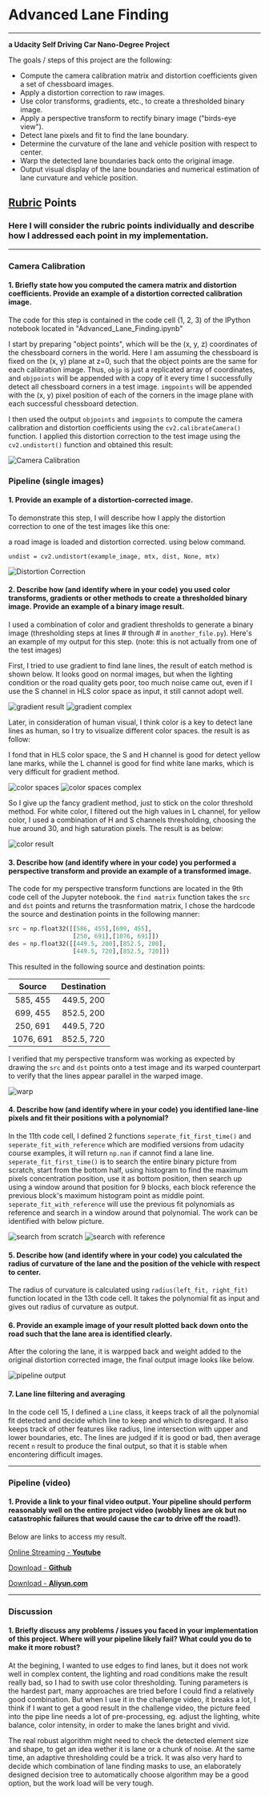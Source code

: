 # Advanced Lane Finding
---

**a Udacity Self Driving Car Nano-Degree Project**

The goals / steps of this project are the following:

* Compute the camera calibration matrix and distortion coefficients given a set of chessboard images.
* Apply a distortion correction to raw images.
* Use color transforms, gradients, etc., to create a thresholded binary image.
* Apply a perspective transform to rectify binary image ("birds-eye view").
* Detect lane pixels and fit to find the lane boundary.
* Determine the curvature of the lane and vehicle position with respect to center.
* Warp the detected lane boundaries back onto the original image.
* Output visual display of the lane boundaries and numerical estimation of lane curvature and vehicle position.

## [Rubric](https://review.udacity.com/#!/rubrics/571/view) Points

### Here I will consider the rubric points individually and describe how I addressed each point in my implementation.  

---

### Camera Calibration

#### 1. Briefly state how you computed the camera matrix and distortion coefficients. Provide an example of a distortion corrected calibration image.

The code for this step is contained in the code cell (1, 2, 3) of the IPython notebook located in "Advanced_Lane_Finding.ipynb" 

I start by preparing "object points", which will be the (x, y, z) coordinates of the chessboard corners in the world. Here I am assuming the chessboard is fixed on the (x, y) plane at z=0, such that the object points are the same for each calibration image.  Thus, `objp` is just a replicated array of coordinates, and `objpoints` will be appended with a copy of it every time I successfully detect all chessboard corners in a test image.  `imgpoints` will be appended with the (x, y) pixel position of each of the corners in the image plane with each successful chessboard detection.  

I then used the output `objpoints` and `imgpoints` to compute the camera calibration and distortion coefficients using the `cv2.calibrateCamera()` function.  I applied this distortion correction to the test image using the `cv2.undistort()` function and obtained this result: 

![Camera Calibration](./output_images/cam_cal.png)

### Pipeline (single images)

#### 1. Provide an example of a distortion-corrected image.

To demonstrate this step, I will describe how I apply the distortion correction to one of the test images like this one:

a road image is loaded and distortion corrected. using below command.

`
undist = cv2.undistort(example_image, mtx, dist, None, mtx)
`


![Distortion Correction](./output_images/distor_correction.png)

#### 2. Describe how (and identify where in your code) you used color transforms, gradients or other methods to create a thresholded binary image.  Provide an example of a binary image result.

I used a combination of color and gradient thresholds to generate a binary image (thresholding steps at lines # through # in `another_file.py`).  Here's an example of my output for this step.  (note: this is not actually from one of the test images)

First, I tried to use gradient to find lane lines, the result of eatch method is shown below. It looks good on normal images, but when the lighting condition or the road quality gets poor, too much noise came out, even if I use the S channel in HLS color space as input, it still cannot adopt well.

![gradient result](./output_images/gradient.png)
![gradient complex](./output_images/gradient_complex.png)

Later, in consideration of human visual, I think color is a key to detect lane lines as human, so I try to visualize different color spaces. the result is as follow:

I fond that in HLS color space, the S and H channel is good for detect yellow lane marks, while the L channel is good for find white lane marks, which is very difficult for gradient method.

![color spaces](./output_images/color_space.png)
![color spaces complex](./output_images/color_space_complex.png)

So I give up the fancy gradient method, just to stick on the color threshold method. For white color, I filtered out the high values in L channel, for yellow color, I used a combination of H and S channels thresholding, choosing the hue around 30, and high saturation pixels. The result is as below:

![color result](./output_images/color_result.png)

#### 3. Describe how (and identify where in your code) you performed a perspective transform and provide an example of a transformed image.

The code for my perspective transform functions are located in the 9th code cell of the Jupyter notebook. the `find matrix` function takes the `src` and `dst` points and returns the trasnformation matrix, I chose the hardcode the source and destination points in the following manner:

```python
src = np.float32([[586, 455],[699, 455],
                  [250, 691],[1076, 691]])
des = np.float32([[449.5, 200],[852.5, 200],
                  [449.5, 720],[852.5, 720]])
```

This resulted in the following source and destination points:

| Source        | Destination   | 
|:-------------:|:-------------:| 
| 585, 455      | 449.5, 200    | 
| 699, 455      | 852.5, 200    |
| 250, 691      | 449.5, 720    |
| 1076, 691     | 852.5, 720    |

I verified that my perspective transform was working as expected by drawing the `src` and `dst` points onto a test image and its warped counterpart to verify that the lines appear parallel in the warped image.

![warp](./output_images/warp.png)

#### 4. Describe how (and identify where in your code) you identified lane-line pixels and fit their positions with a polynomial?

In the 11th code cell, I defined 2 functions `seperate_fit_first_time()` and `seperate_fit_with_reference` which are modified versions from udacity course examples, it will return `np.nan` if cannot find a lane line. `seperate_fit_first_time()` is to search the entire binary picture from scratch, start from the bottom half, using histogram to find the maximum pixels concentration position, use it as bottom position, then search up using a window around that position for 9 blocks, each block reference the previous block's maximum histogram point as middle point. `seperate_fit_with_reference` will use the previous fit polynomials as reference and search in a window around that polynomial. The work can be identified with below picture.

![search from scratch](./output_images/search_from_scratch.png)
![search with reference](./output_images/search_with_reference.png)

#### 5. Describe how (and identify where in your code) you calculated the radius of curvature of the lane and the position of the vehicle with respect to center.

The radius of curvature is calculated using `radius(left_fit, right_fit)` function located in the 13th code cell. It takes the polynomial fit as input and gives out radius of curvature as output.

#### 6. Provide an example image of your result plotted back down onto the road such that the lane area is identified clearly.

After the coloring the lane, it is warpped back and weight added to the original distortion corrected image, the final output image looks like below.

![pipeline output](./output_images/pipeline_output.png)

#### 7. Lane line filtering and averaging

In the code cell 15, I defined a `Line` class, it keeps track of all the polynomial fit detected and decide which line to keep and which to disregard. It also keeps track of other features like radius, line intersection with upper and lower boundaries, etc. The lines are judged if it is good or bad, then average recent `n` result to produce the final output, so that it is stable when encontering difficult images.

---

### Pipeline (video)

#### 1. Provide a link to your final video output.  Your pipeline should perform reasonably well on the entire project video (wobbly lines are ok but no catastrophic failures that would cause the car to drive off the road!).

Below are links to access my result.

[Online Streaming - **Youtube**](https://youtu.be/V2Er1_YNZTs)

[Download - **Github**](./output_videos/project_video_output.mp4)

[Download - **Aliyun.com**](http://udacitycarnd.oss-cn-shanghai.aliyuncs.com/github_link_file/advanced_lane_finding/project_video_output.mp4)

---

### Discussion

#### 1. Briefly discuss any problems / issues you faced in your implementation of this project.  Where will your pipeline likely fail?  What could you do to make it more robust?

At the begining, I wanted to use edges to find lanes, but it does not work well in complex content, the lighting and road conditions make the result really bad, so I had to swith use color thresholding. Tuning parameters is the hardest part, many approaches are tried before I could find a relatively good combination. But when I use it in the challenge video, it breaks a lot, I think if I want to get a good result in the challenge video, the picture feed into the pipe line needs a lot of pre-processing, eg. adjust the lighting, white balance, color intensity, in order to make the lanes bright and vivid. 

The real robust algorithm might need to check the detected element size and shape, to get an idea wether it is lane or a chunk of noise. At the same time, an adaptive thresholding could be a trick. It was also very hard to decide which combination of lane finding masks to use, an elaborately designed decision tree to automatically choose algorithm may be a good option, but the work load will be very tough.

